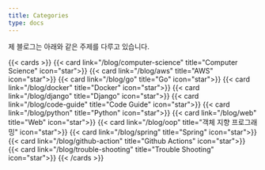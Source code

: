 ```yaml
---
title: Categories
type: docs
---
```

제 블로그는 아래와 같은 주제를 다루고 있습니다.

{{< cards >}}
  {{< card link="/blog/computer-science" title="Computer Science" icon="star">}}
  {{< card link="/blog/aws" title="AWS" icon="star">}}
  {{< card link="/blog/go" title="Go" icon="star">}}
  {{< card link="/blog/docker" title="Docker" icon="star">}}
  {{< card link="/blog/django" title="Django" icon="star">}}
  {{< card link="/blog/code-guide" title="Code Guide" icon="star">}}
  {{< card link="/blog/python" title="Python" icon="star">}}
  {{< card link="/blog/web" title="Web" icon="star">}}
  {{< card link="/blog/oop" title="객체 지향 프로그래밍" icon="star">}}
  {{< card link="/blog/spring" title="Spring" icon="star">}}
  {{< card link="/blog/github-action" title="Github Actions" icon="star">}}
  {{< card link="/blog/trouble-shooting" title="Trouble Shooting" icon="star">}}
{{< /cards >}}